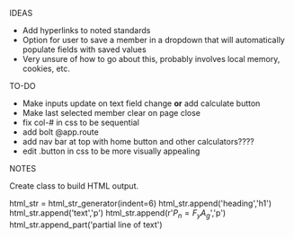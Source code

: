 IDEAS

- Add hyperlinks to noted standards
- Option for user to save a member in a dropdown that will automatically populate fields with saved values
- Very unsure of how to go about this, probably involves local memory, cookies, etc.

TO-DO

- Make inputs update on text field change **or** add calculate button
- Make last selected member clear on page close
- fix col-# in css to be sequential
- add bolt @app.route
- add nav bar at top with home button and other calculators????
- edit .button in css to be more visually appealing

NOTES

Create class to build HTML output.

html_str = html_str_generator(indent=6)
html_str.append('heading','h1')
html_str.append('text','p')
html_str.append(r'$P_n = F_y A_g$','p')
html_str.append_part('partial line of text')
